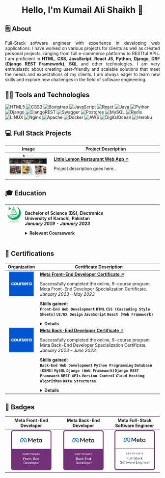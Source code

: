 <!-- <img src="assets/svg/hello.svg" style="width: 100%;" alt="Click to see the source"> -->
<h1 align="center">Hello, I'm Kumail Ali Shaikh 👋</h1>

<h2><strong>🗒️ About</strong></h2>

<p align="justify">
  Full-Stack software engineer with experience in developing web applications. I
  have worked on various projects for clients as well as created personal
  projects, ranging from full e-commerce platforms to RESTful APIs. I am
  proficient in <strong>HTML</strong>, <strong>CSS</strong>,
  <strong>JavaScript</strong>, <strong>React JS</strong>,
  <strong>Python</strong>, <strong>Django</strong>,
  <strong>DRF (Django REST Framework)</strong>, <strong>SQL</strong> and other
  technologies. I am very enthusiastic about creating user-friendly and scalable
  solutions that meet the needs and expectations of my clients. I am always
  eager to learn new skills and explore new challenges in the field of software
  engineering.
</p>

<h2><strong>🧑‍💻 Tools and Technologies</strong></h2>

![HTML5](https://img.shields.io/badge/html5-%23E34F26.svg?style=for-the-badge&logo=html5&logoColor=white)
![CSS3](https://img.shields.io/badge/css3-%231572B6.svg?style=for-the-badge&logo=css3&logoColor=white)
![Bootstrap](https://img.shields.io/badge/Bootstrap-563D7C?style=for-the-badge&logo=bootstrap&logoColor=white)
![JavaScript](https://img.shields.io/badge/javascript-%23323330.svg?style=for-the-badge&logo=javascript&logoColor=%23F7DF1E)
![React](https://img.shields.io/badge/react-%2320232a.svg?style=for-the-badge&logo=react&logoColor=%2361DAFB)
![Java](https://img.shields.io/badge/java-%23ED8B00.svg?style=for-the-badge&logo=openjdk&logoColor=white)
![Python](https://img.shields.io/badge/python-3670A0?style=for-the-badge&logo=python&logoColor=ffdd54)
![Django](https://img.shields.io/badge/django-%23092E20.svg?style=for-the-badge&logo=django&logoColor=white)
![DjangoREST](https://img.shields.io/badge/DJANGO-REST-ff1709?style=for-the-badge&logo=django&logoColor=white&color=ff1709&labelColor=gray)
![Swagger](https://img.shields.io/badge/-Swagger-%23Clojure?style=for-the-badge&logo=swagger&logoColor=white)
![Postgres](https://img.shields.io/badge/postgres-%23316192.svg?style=for-the-badge&logo=postgresql&logoColor=white)
![MySQL](https://img.shields.io/badge/mysql-%2300f.svg?style=for-the-badge&logo=mysql&logoColor=white)
![Redis](https://img.shields.io/badge/redis-%23DD0031.svg?&style=for-the-badge&logo=redis&logoColor=white)
![LINUX](https://img.shields.io/badge/Linux-FCC624?style=for-the-badge&logo=linux&logoColor=black)
![Nginx](https://img.shields.io/badge/nginx-%23009639.svg?style=for-the-badge&logo=nginx&logoColor=white)
![Apache](https://img.shields.io/badge/apache-%23D42029.svg?style=for-the-badge&logo=apache&logoColor=white)
![Docker](https://img.shields.io/badge/docker-%230db7ed.svg?style=for-the-badge&logo=docker&logoColor=white)
![AWS](https://img.shields.io/badge/AWS-%23FF9900.svg?style=for-the-badge&logo=amazon-aws&logoColor=white)
![DigitalOcean](https://img.shields.io/badge/DigitalOcean-%230167ff.svg?style=for-the-badge&logo=digitalOcean&logoColor=white)
![Heroku](https://img.shields.io/badge/Heroku-430098?style=for-the-badge&logo=heroku&logoColor=white)

<h2>💻 Full Stack Projects</h2>

<table>
  <thead>
    <tr>
      <th width="300px">Image</th>
      <th width="780px">Project Description</th>
    </tr>
  </thead>
  <tbody>
    <!-- Little lemon restaurant -->
    <tr>
      <td align="center" valign="top"><img src="assets/images/littlelemonrestaurantthumbnail.png" width=""/></td>
      <td>
        <a href=""><strong>Little Lemon Restaurant Web App</strong> ↗️</a>
        <p>Project description goes here...</p>
      </td>
    </tr>
  <tbody>
</table>

<h2><strong>🎓 Education</strong></h2>

<table>
  <thead>
    <tr>
      <th align="center" valign="top" width="100px">
        <img
          src="assets/images/University-of-Karachi-Logo-300px.png"
          width="80px"
        />
      </th>
      <th align="left" width="880px">
        <p>
          <strong>Bachelor of Science (BS), Electronics</strong><br />
          <strong>University of Karachi, Pakistan</strong><br />
          <em>January 2019 - January 2023</em>
          <details>
            <summary><strong>Relevant Coursework</strong></summary>
            <ol>
              <li>Introduction to Computer and Programming Languages</li>
              <li>Data Structures and Algorithms</li>
              <li>Computational Methods</li>
              <li>Signals and Systems</li>
              <li>Digital Logic and Design (Digital Electronics)</li>
              <li>Microprocessors</li>
              <li>Microprocessor and Microcontroller Interfacing</li>
              <li>Data Communication and Networks</li>
              <li>Digital Signal Processing</li>
            </ol>
          </details>
        </p>
      </th>
    </tr>
  </thead>
</table>

<h2><strong>📜 Certifications</strong></h2>
<table>
  <thead>
    <tr>
      <th width="100px">Organization</th>
      <th width="880px">Certificate Description</th>
    </tr>
  </thead>

  <tbody>
    <tr>
      <td align="center" valign="top">
        <a href="https://www.coursera.com"
          ><img
            src="assets/images/Coursera-Logo-600x600.png"
            alt="Coursera Logo"
            width="80px"
        /></a>
      </td>
      <td>
        <a
          href="https://www.coursera.org/account/accomplishments/professional-cert/V88HPGTYPM7P"
          ><strong>Meta Front-End Developer Certificate</strong> ↗️</a
        >
        <p>
          Successfully completed the online, 9-course program Meta Front-End
          Developer Specialization Certificate.<br /><em
            >January 2023 &ndash; May 2023</em
          >
        </p>
        <p>
          <strong>Skills gained:</strong><br />
          <code><strong>Front-End Web Development</strong></code>
          <code><strong>HTML</strong></code>
          <code><strong>CSS (Cascading Style Sheets)</strong></code>
          <code><strong>UI/UX Design</strong></code>
          <code><strong>JavaScript</strong></code>
          <code><strong>React (Web Framework)</strong></code>
        </p>
        <details>
          <summary><strong>Details</strong></summary>
          <p><strong>Course Certificates Completed:</strong></p>
          <ol>
            <li>Introduction to Front-End Development</li>
            <li>Programming with JavaScript</li>
            <li>Version Control</li>
            <li>HTML and CSS in depth</li>
            <li>React Basics</li>
            <li>Advanced React</li>
            <li>Principles of UX/UI Design</li>
            <li>Front-End Developer Capstone</li>
            <li>Coding Interview Preparation</li>
          </ol>
          <p><strong>Certificate:</strong></p>
          <p align="center">
            <img
              src="assets/images/Coursera-Meta-Front-End-Developer.png"
              width="400px"
            />
          </p>
        </details>
      </td>
    </tr>
    <tr>
      <td align="center" valign="top">
        <a href="https://www.coursera.com"
          ><img
            src="assets/images/Coursera-Logo-600x600.png"
            alt="Coursera Logo"
            width="80px"
        /></a>
      </td>
      <td>
        <a
          href="https://www.coursera.org/account/accomplishments/professional-cert/CMRPL76GR7VM"
          ><strong>Meta Back-End Developer Certificate</strong> ↗️</a
        >
        <p>
          Successfully completed the online, 9-course program Meta Back-End
          Developer Specialization Certificate.<br /><em
            >January 2023 &ndash; June 2023</em
          >
        </p>
        <p>
          <strong>Skills gained:</strong><br />
          <code><strong>Back-End Web Development</strong></code>
          <code><strong>Python Programming</strong></code>
          <code><strong>Database (DBMS)</strong></code>
          <code><strong>MySQL</strong></code>
          <code><strong>Django (Web Framework)</strong></code
          ><code><strong>Django REST Framework</strong></code>
          <code><strong>REST APIs</strong></code>
          <code><strong>Version Control</strong></code>
          <code><strong>Cloud Hosting</strong></code>
          <code><strong>Algorithms</strong></code>
          <code><strong>Data Structures</strong></code>
        </p>
        <details>
          <summary><strong>Details</strong></summary>
          <p><strong>Course Certificates Completed:</strong></p>
          <ol>
            <li>Introduction to Back-End Development</li>
            <li>Programming in Python</li>
            <li>Version Control</li>
            <li>Introduction to Databases for Back-End Development</li>
            <li>Django Web Framework</li>
            <li>APIs</li>
            <li>The Full Stack</li>
            <li>Back-End Developer Capstone</li>
            <li>Coding Interview Preparation</li>
          </ol>
          <p><strong>Certificate:</strong></p>
          <p align="center">
            <img
              src="assets/images/Coursera-Meta-Back-End-Developer.png"
              width="400px"
            />
          </p>
        </details>
      </td>
    </tr>
  </tbody>
</table>

<h2><strong>🏅 Badges</strong></h2>

<table>
  <thead>
    <tr>
      <th width="326px">Meta Front-End Developer</th>
      <th width="326px">Meta Back-End Developer</th>
      <th width="326px">Meta Full-Stack Software Engineer</th>
    </tr>
  </thead>
  <tbody>
    <tr>
      <td align="center">
        <a
          href="https://www.credly.com/badges/47e797e0-1c7b-49a7-9139-28195238e6b4/public_url"
          ><img
            src="assets/images/meta-front-end-developer-certificate.png"
            alt="Meta Front-End Developer"
            width="132px"
          />
        </a>
      </td>
      <td align="center">
        <a
          href="https://www.credly.com/badges/1f49414b-6515-4fc0-bbd2-b5d02df1f883/public_url"
          ><img
            src="assets/images/meta-back-end-developer-certificate.png"
            alt="Meta Back-End Developer"
            width="132px"
          />
        </a>
      </td>
      <td align="center">
        <a
          href="https://www.credly.com/badges/fe8da2c2-6634-473f-b4cc-bd81293f7384/public_url"
          ><img
            src="assets/images/meta-full-stack-engineer-certificate.png"
            alt="Meta Full-Stack Software Engineer"
            width="132px"
          />
        </a>
      </td>
    </tr>
  </tbody>
</table>
